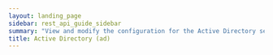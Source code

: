 ```yaml
---
layout: landing_page
sidebar: rest_api_guide_sidebar
summary: "View and modify the configuration for the Active Directory server."
title: Active Directory (ad)
---
```

